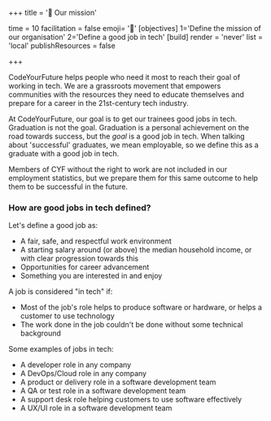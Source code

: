 +++
title = '🚀 Our mission'

time = 10
facilitation = false
emoji= '🧩'
[objectives]
1='Define the mission of our organisation'
2='Define a good job in tech'
[build]
  render = 'never'
  list = 'local'
  publishResources = false

+++

CodeYourFuture helps people who need it most to reach their goal of working in tech. We are a grassroots movement that empowers communities with the resources they need to educate themselves and prepare for a career in the 21st-century tech industry.

At CodeYourFuture, our goal is to get our trainees good jobs in tech. Graduation is not the goal. Graduation is a personal achievement on the road towards success, but the _goal_ is a good job in tech. When talking about 'successful' graduates, we mean employable, so we define this as a graduate with a good job in tech.

Members of CYF without the right to work are not included in our employment statistics, but we prepare them for this same outcome to help them to be successful in the future.

### How are good jobs in tech defined? 

Let's define a good job as:
* A fair, safe, and respectful work environment
* A starting salary around (or above) the median household income, or with clear progression towards this 
* Opportunities for career advancement
* Something you are interested in and enjoy

A job is considered "in tech" if:
* Most of the job's role helps to produce software or hardware, or helps a customer to use technology
* The work done in the job couldn't be done without some technical background

Some examples of jobs in tech:
* A developer role in any company
* A DevOps/Cloud role in any company
* A product or delivery role in a software development team
* A QA or test role in a software development team
* A support desk role helping customers to use software effectively
* A UX/UI role in a software development team
